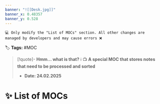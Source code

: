 ```yaml
---
banner: "![[Desk.jpg]]"
banner_x: 0.48357
banner_y: 0.528
---
```


`💻 Only modify the "List of MOCs" section. All other changes are managed by developers and may cause errors ❌`

🏷️ **Tags:** #MOC

> [!quote]- **Hmm... what is that?** ℹ️ 
> 📺 __A special MOC that stores notes that need to be processed and sorted__
> - __Date:  24.02.2025__
# ✨ List of MOCs